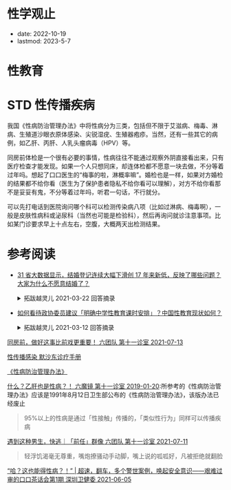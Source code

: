 # 性学观止
- date: 2022-10-19
- lastmod: 2023-5-7

# 性教育

# STD 性传播疾病

我国《性病防治管理办法》中将性病分为三类，包括但不限于艾滋病、梅毒、淋病、生殖道沙眼衣原体感染、尖锐湿疣、生殖器疱疹。当然，还有一些其它的病例，如乙肝、丙肝、人乳头瘤病毒（HPV）等。

同房前体检是一个很有必要的事情，性病往往不能通过观察外阴直接看出来，只有医疗检查才能发现。如果一个人只想同床，却连体检都不愿意一块去做，不分等着过年吗。想起了口口医生的“梅事的啦，淋概率嘛”。婚检也是一样，如果对方婚检的结果都不给你看（医生为了保护患者隐私不给你看可以理解），对方不给你看那不是妥妥有鬼，不分等着过年吗，听君一句话，不行就分。

可以先打电话到医院询问哪个科可以检测传染病八项（比如过淋病、梅毒啊），一般是皮肤性病科或泌尿科（当然也可能是检验科），然后再询问就诊注意事项。比如某门诊要求早上十点左右，空腹，大概两天出检测结果。

# 参考阅读

- [31 省大数据显示，结婚登记连续大幅下滑创 17 年来新低，反映了哪些问题？大家为什么不愿意结婚了？](https://www.zhihu.com/question/450113297/answer/1793345471)
    <details>
    <summary>拓跋越灵儿 2021-03-22 回答摘录</summary>

    ```
    ①当下男女不婚的很大一部分原因：物质条件丰富，进而追求精神享受（soulmate），然而社会发展太快导致各种观念的年轻人交织在一起，根本就遇不到自己想要找的那个人。

    ②解决这个问题，应该让社会建立新时代的性观念、婚恋观：

    主流性观念应该是既不能太过于保守，又不能太过于开放。（中庸）
    主流婚恋观：以成为成长治愈型爱情为目标：我们有着相似的观念，我们互相认可彼此，我们有一样坚定的内心和底线，我们让互相变得更好。

    ③如何去建立这个观念，如何寻找类似观念的人？这个就留给大家讨论吧
    ```
    </details>

- [如何看待政协委员建议「明确中学性教育课时安排」？中国性教育现状如何？](https://www.zhihu.com/question/448550951/answer/1776426416)
    <details>
    <summary> 拓跋越灵儿 2021-03-12 回答摘录 </summary>

    ```
    甚至古代有时候的性观念，都比现代的某些人要开放。古代的性开放巅峰是一种什么状态，历史老师估计都不好意思说1131 赞同 · 83 评论文章

    这个专栏文章里面提到过：

    五胡乱华与南北朝之后，X观念一度的被提高，魏晋南北朝时期的开放可能主要体现在皇城贵族当中（甚至出现过X乱现象，有兴趣的自查一下南北朝），从隋朝开始普通老百姓在男女上的思想就非常开放了，甚至有不少隋朝时期的物件指明了隋朝人们具有谜一样的生殖与哺乳器官情怀，见到啥都能给弄个不可描述的形状，到了唐朝的时候，这种X开放到达了巅峰。


    而性观念的转变是在宋朝：

        “程朱理学

    ”兴起，从北宋二程主张：“人心私欲,故危殆。道心天理,故精微。灭私欲则天理明矣。”到南宋朱熹主张：“学者须是革尽人欲，复尽天理，方始为学”，在这个过程中性话题就在时代的更迭中逐渐被加强束缚，思想日趋封闭保守，这一套理论到了元朝被定为官学之后，对于“淫欲”的限制约束就更为苛刻了
    XX话题却被强制性地约束了，人们的性意识受到封建礼数

        禁锢，成为不可触及的禁区。而这样做的目的是为了禁绝人的欲望实施精神控制，从而达到稳定社会秩序的目的。
        在当时，人性严重被扭曲，完全背离情理，特别是女子，体肤被男人看见，就是被玷污，为此可以付出生命的代价，男的长得帅点，倒是可以以身相许掉，长得丑点的这波就找个井投了吧。
        那个时代对待女性是非常不公正的，用“礼”、“德”、“廉耻”的名义将女性压迫和束缚到极限。

    所以，性羞耻的根本，其实是在物化、歧视女性。

    女人作为一个人，有权力选择她和谁去做自己想做的事情。

    我们对于性，合乎逻辑的观念应该是：在不伤害到自己的前提下尽可能的自由、服从个人意志。

    而不是所谓的那些束缚。

    当然，我也并不是支持乱X，而是需要去引导好，性是两个人相互喜欢的时候自然而然的发生的，它不需要被崇拜，也不需要被贬低，它只是一件中性的活动而已。

    我们应该去引导如何做到精神和肉体完美的结合，这才是我们着重需要教育的地方。

    所以我才会说开头那段话：建议先给中小学生父母普及性教育。

    贞操观念存在一天，性教育就不会完美。

    贞操是物化女性的典型行为。

    所以目前来看，社会并没有这个土壤。

    当然，事情是自然而然随着经济发展发生的，目前提倡的性教育，大部分也就是：洁身自爱。

    和本质上的“认识自我”、“独立思想”、“独立自主”的性教育，还是有一定差距吧。


    嗯，所以这件事归根到底，还是要靠父母，以及“道德绑架”的社会氛围有所改变吧。
    ```
    </details>

[同房前，做好这事比前戏更重要！ 六团队 第十一诊室 2021-07-13](https://mp.weixin.qq.com/s/PDzGQKuREwdHQLLnlNCF_w)

[性传播感染 默沙东诊疗手册](https://www.msdmanuals.cn/professional/infectious-diseases/sexually-transmitted-infections-stis)

[《性病防治管理办法》](http://www.gov.cn/gongbao/content/2013/content_2344553.htm)

[ 什么？乙肝也是性病？！ 六魔镜 第十一诊室 2019-01-20](https://mp.weixin.qq.com/s/lCSL_-1H0xZeS4zzDVTfgg):所参考的《性病防治管理办法》应该是1991年8月12日卫生部公布的《性病防治管理办法》，该版办法已经废止
> 95%以上的性病是通过「性接触」传播的，「类似性行为」同样可以传播疾病

[ 遇到这种男生，快逃｜「前任」群像 六团队 第十一诊室 2021-07-11](https://mp.weixin.qq.com/s?__biz=MzA4OTk1MTczMA==&mid=2652667458&idx=1&sn=2fc9e065e82c55d11a5cfcc3598101a2&scene=21#wechat_redirect)
> 轻浮饥渴毫无尊重，嘴炮撩骚动手动脚，嘴上说的呱呱好，凡被拒绝就翻脸

[“哈？这也能得性病？！” | 超速，翻车，多个警世案例，唤起安全意识——艰难过审的口口茶话会第1期 深圳卫健委 2021-06-05](https://www.bilibili.com/video/BV1G64y1R7ye/)
